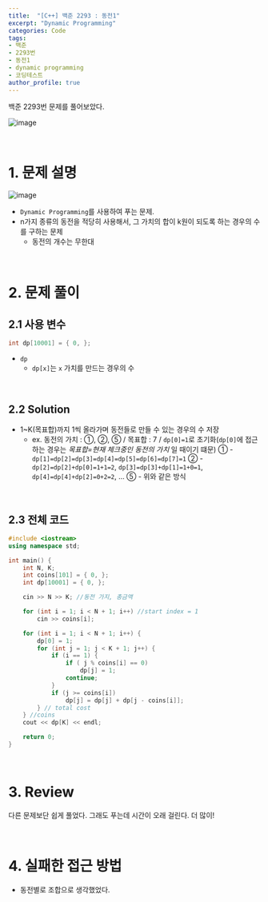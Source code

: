 ```yaml
---
title:  "[C++] 백준 2293 : 동전1"
excerpt: "Dynamic Programming"
categories: Code
tags: 
- 백준
- 2293번
- 동전1
- dynamic programming
- 코딩테스트
author_profile: true
---
```


백준 2293번 문제를 풀어보았다.

![image](https://user-images.githubusercontent.com/37764581/104734182-30715c80-5783-11eb-9c18-be06af56bca5.png)

<br>

# 1. 문제 설명

![image](https://user-images.githubusercontent.com/37764581/104734221-42eb9600-5783-11eb-9c63-6621717d5d23.png)

+ `Dynamic Programming`를 사용하여 푸는 문제.
+ n가지 종류의 동전을 적당히 사용해서, 그 가치의 합이 k원이 되도록 하는 경우의 수를 구하는 문제
  + 동전의 개수는 무한대

<br>

# 2. 문제 풀이

## 2.1 사용 변수

```cpp
int dp[10001] = { 0, };
```

+ `dp`
  + `dp[x]`는 `x` 가치를 만드는 경우의 수

<br>

## 2.2 Solution

+ 1~K(목표합)까지 1씩 올라가며 동전들로 만들 수 있는 경우의 수 저장
  + ex. 동전의 가치 : ①, ②, ⑤ / 목표합 : 7 / `dp[0]=1`로 초기화(`dp[0]`에 접근하는 경우는 *목표합=현재 체크중인 동전의 가치* 일 때이기 떄문)
    ① - `dp[1]=dp[2]=dp[3]=dp[4]=dp[5]=dp[6]=dp[7]=1`
    ② - `dp[2]=dp[2]+dp[0]=1+1=2`, `dp[3]=dp[3]+dp[1]=1+0=1`,  `dp[4]=dp[4]+dp[2]=0+2=2`, ...
    ⑤ - 위와 같은 방식



<br>

## 2.3 전체 코드

```cpp
#include <iostream>
using namespace std;

int main() {
	int N, K;
	int coins[101] = { 0, };
	int dp[10001] = { 0, };

	cin >> N >> K; //동전 가지, 총금액

	for (int i = 1; i < N + 1; i++) //start index = 1
		cin >> coins[i];

	for (int i = 1; i < N + 1; i++) {
		dp[0] = 1;
		for (int j = 1; j < K + 1; j++) {
			if (i == 1) {
				if ( j % coins[i] == 0)
					dp[j] = 1;
				continue;
			}
			if (j >= coins[i])
				dp[j] = dp[j] + dp[j - coins[i]];
		} // total cost
	} //coins 
	cout << dp[K] << endl;

	return 0;
}
```
<br>

# 3. Review

다른 문제보단 쉽게 풀었다. 그래도 푸는데 시간이 오래 걸린다. 더 많이!

<br>

# 4. 실패한 접근 방법

+ 동전별로 조합으로 생각했었다.

